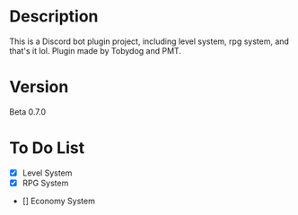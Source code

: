 # Description
This is a Discord bot plugin project, including level system, rpg system, and that's it lol.
Plugin made by Tobydog and PMT.
# Version
Beta 0.7.0

# To Do List
- [x] Level System
- [x] RPG System
- [] Economy System